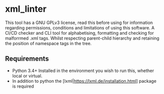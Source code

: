 # xml_linter
This tool has a GNU GPLv3 license, read this before using for information regarding permissions, conditions and limitations of using this software.
A CI/CD checker and CLI tool for alphabetising, formatting and checking for malforrmed .xml tags. Whilst respecting parent-child hierarchy and retaining the position of namespace tags in the tree.

## Requirements
- Python 3.4+ Installed in the environment you wish to run this, whether local or virtual.
- In addition to python the [lxml|https://lxml.de/installation.html] package is required


